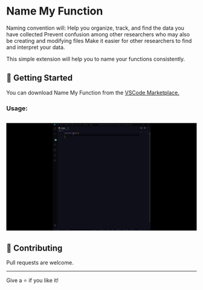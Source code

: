 # Name My Function

Naming convention will: Help you organize, track, and find the data you have collected Prevent confusion among other researchers who may also be creating and modifying files Make it easier for other researchers to find and interpret your data.

This simple extension will help you to name your functions consistently.

## 🏃 Getting Started

You can download Name My Function from the [VSCode Marketplace.](https://marketplace.visualstudio.com/items?itemName=r-dev.name-my-function)

### Usage:

## ![Basic Usage](https://github.com/oli799/name-my-function/blob/main/assets/basic-usage.gif)

## 🤝 Contributing

Pull requests are welcome.

---

Give a ⭐️ if you like it!
